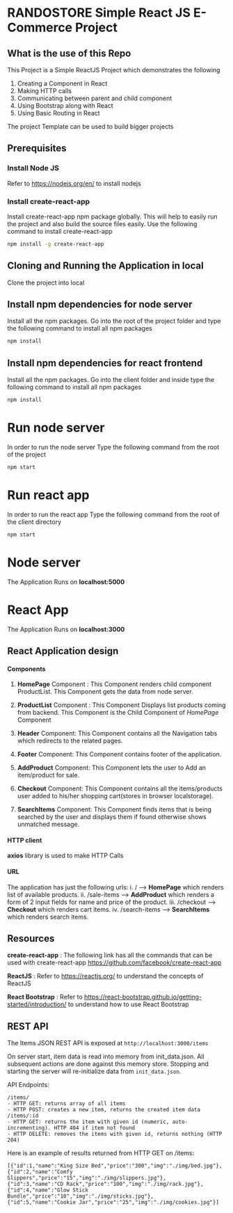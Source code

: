 # RANDOSTORE Simple React JS E-Commerce Project 

## What is the use of this Repo

This Project is a Simple ReactJS Project which demonstrates the following
1. Creating a Component in React
2. Making HTTP calls
3. Communicating between parent and child component
4. Using Bootstrap along with React
5. Using Basic Routing in React

The project Template can be used to build bigger projects

## Prerequisites

### Install Node JS
Refer to https://nodejs.org/en/ to install nodejs

### Install create-react-app
Install create-react-app npm package globally. This will help to easily run the project and also build the source files easily. Use the following command to install create-react-app

```bash
npm install -g create-react-app
```

## Cloning and Running the Application in local

Clone the project into local

## Install npm dependencies for node server
Install all the npm packages. Go into the root of the project folder and type the following command to install all npm packages

```bash
npm install
```
## Install npm dependencies for react frontend
Install all the npm packages. Go into the client folder and inside type the following command to install all npm packages

```bash
npm install
```
# Run node server
In order to run the node server Type the following command from the root of the project

```bash
npm start
```
# Run react app
In order to run the react app Type the following command from the root of the client directory

```bash
npm start
```
# Node server
The Application Runs on **localhost:5000**

# React App
The Application Runs on **localhost:3000**

## React Application design

#### Components

1. **HomePage** Component : This Component renders child component ProductList. This Component gets the data from node server.

2. **ProductList** Component : This Component Displays list products coming from backend. This Component is the Child Component of *HomePage* Component

3. **Header** Component: This Component contains all the Navigation tabs which redirects to the related pages.

4. **Footer** Component: This Component contains footer of the application.

5. **AddProduct** Component: This Component lets the user to Add an item/product for sale.

6. **Checkout** Component: This Component contains all the items/products user added to his/her shopping cart(stores in browser localstorage).

7. **SearchItems** Component: This Component finds items that is being searched by the user and displays them if found otherwise shows unmatched message.

#### HTTP client

**axios** library is used to make HTTP Calls

#### URL

The application has just the following urls:
i. / --> **HomePage** which renders list of available products.
ii. /sale-items --> **AddProduct** which renders a form of 2 input fields for name and price of the product.
iii. /checkout --> **Checkout** which renders cart items.
iv. /search-items --> **SearchItems** which renders search items.

## Resources

**create-react-app** : The following link has all the commands that can be used with create-react-app
https://github.com/facebook/create-react-app

**ReactJS** : Refer to https://reactjs.org/ to understand the concepts of ReactJS

**React Bootstrap** : Refer to https://react-bootstrap.github.io/getting-started/introduction/ to understand how to use React Bootstrap

REST API
--------
The Items JSON REST API is exposed at `http://localhost:3000/items`

On server start, item data is read into memory from init_data.json. All subsequent actions are done against this memory store. Stopping and starting the server will re-initialize data from `init_data.json`.

API Endpoints:
```
/items/
- HTTP GET: returns array of all items
- HTTP POST: creates a new item, returns the created item data
/items/:id
- HTTP GET: returns the item with given id (numeric, auto-incrementing). HTTP 404 if item not found
- HTTP DELETE: removes the items with given id, returns nothing (HTTP 204)
```
Here is an example of results returned from HTTP GET on /items:
```
[{"id":1,"name":"King Size Bed","price":"300","img":"./img/bed.jpg"},
{"id":2,"name":"Comfy Slippers","price":"15","img":"./img/slippers.jpg"},
{"id":3,"name":"CD Rack","price":"100","img":"./img/rack.jpg"},
{"id":4,"name":"Glow Stick Bundle","price":"10","img":"./img/sticks.jpg"},
{"id":5,"name":"Cookie Jar","price":"25","img":"./img/cookies.jpg"}]
```
